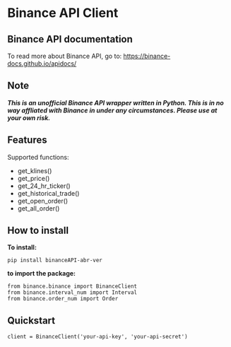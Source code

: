 ﻿# Binance API Client
 
## Binance API documentation
  To read more about Binance API, go to: https://binance-docs.github.io/apidocs/
  
## Note

***This is an unofficial Binance API wrapper written in Python. This is in no way affliated with Binance in under any circumstances. Please use at your own risk.***

## Features

Supported functions:
* get_klines()
* get_price()
* get_24_hr_ticker()
* get_historical_trade()
* get_open_order()
* get_all_order()

## How to install

**To install:**

```
pip install binanceAPI-abr-ver
```

**to import the package:**

```
from binance.binance import BinanceClient
from binance.interval_num import Interval
from binance.order_num import Order
```

## Quickstart

```
client = BinanceClient('your-api-key', 'your-api-secret')
```
